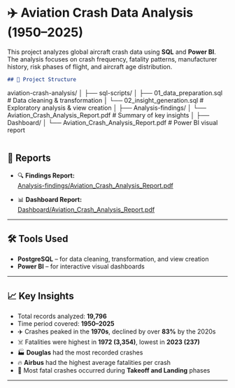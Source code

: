 # ✈️ Aviation Crash Data Analysis (1950–2025)

This project analyzes global aircraft crash data using **SQL** and **Power BI**.  
The analysis focuses on crash frequency, fatality patterns, manufacturer history, risk phases of flight, and aircraft age distribution.


```markdown
## 📂 Project Structure

```

aviation-crash-analysis/
│
├── sql-scripts/
│   ├── 01\_data\_preparation.sql       # Data cleaning & transformation
│   └── 02\_insight\_generation.sql     # Exploratory analysis & view creation
│
├── Analysis-findings/
│   └── Aviation\_Crash\_Analysis\_Report.pdf  # Summary of key insights
│
├── Dashboard/
│   └── Aviation\_Crash\_Analysis\_Report.pdf  # Power BI visual report

```
```


## 📄 Reports

- 🔍 **Findings Report:**  
  [Analysis-findings/Aviation_Crash_Analysis_Report.pdf](./Analysis-findings/Aviation_Crash_Analysis_Report.pdf)

- 📊 **Dashboard Report:**  
  [Dashboard/Aviation_Crash_Analysis_Report.pdf](./Dashboard/Aviation_Crash_Analysis_Report.pdf)

---

## 🛠 Tools Used

- **PostgreSQL** – for data cleaning, transformation, and view creation  
- **Power BI** – for interactive visual dashboards  

---

## 📈 Key Insights

- Total records analyzed: **19,796**
- Time period covered: **1950–2025**
- ✈️ Crashes peaked in the **1970s**, declined by over **83%** by the 2020s
- ☠️ Fatalities were highest in **1972 (3,354)**, lowest in **2023 (237)**
- 🏭 **Douglas** had the most recorded crashes  
- 🔥 **Airbus** had the highest average fatalities per crash
- 🛫 Most fatal crashes occurred during **Takeoff and Landing** phases

---
